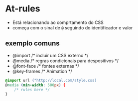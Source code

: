# At-rules 

* Está relacionando ao comprtamento do CSS
* começa com o sinal de `@` seguindo do identificador e valor 

## exemplo comuns

- @import            /* incluir um CSS externo */
- @media             /* regras condicionais para despositivos */
- @font-face         /* fontes externas */
- @key-frames        /* Animation */

```css
@import url ("http://local.com/style.css)
@media (min-width: 500px) {
    /* rules here */
}